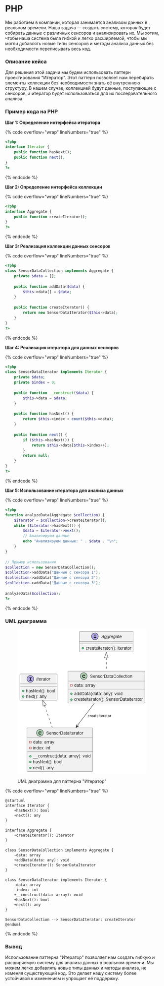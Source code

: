 # PHP

Мы работаем в компании, которая занимается анализом данных в реальном времени. Наша задача — создать систему, которая будет собирать данные с различных сенсоров и анализировать их. Мы хотим, чтобы наша система была гибкой и легко расширяемой, чтобы мы могли добавлять новые типы сенсоров и методы анализа данных без необходимости переписывать весь код.

### Описание кейса

Для решения этой задачи мы будем использовать паттерн проектирования "Итератор". Этот паттерн позволяет нам перебирать элементы коллекции без необходимости знать её внутреннюю структуру. В нашем случае, коллекцией будут данные, поступающие с сенсоров, а итератор будет использоваться для их последовательного анализа.

### Пример кода на PHP

**Шаг 1: Определение интерфейса итератора**

{% code overflow="wrap" lineNumbers="true" %}
```php
<?php
interface Iterator {
    public function hasNext();
    public function next();
}
?>
```
{% endcode %}

**Шаг 2: Определение интерфейса коллекции**

{% code overflow="wrap" lineNumbers="true" %}
```php
<?php
interface Aggregate {
    public function createIterator();
}
?>
```
{% endcode %}

**Шаг 3: Реализация коллекции данных сенсоров**

{% code overflow="wrap" lineNumbers="true" %}
```php
<?php
class SensorDataCollection implements Aggregate {
    private $data = [];

    public function addData($data) {
        $this->data[] = $data;
    }

    public function createIterator() {
        return new SensorDataIterator($this->data);
    }
}
?>
```
{% endcode %}

**Шаг 4: Реализация итератора для данных сенсоров**

{% code overflow="wrap" lineNumbers="true" %}
```php
<?php
class SensorDataIterator implements Iterator {
    private $data;
    private $index = 0;

    public function __construct($data) {
        $this->data = $data;
    }

    public function hasNext() {
        return $this->index < count($this->data);
    }

    public function next() {
        if ($this->hasNext()) {
            return $this->data[$this->index++];
        }
        return null;
    }
}
?>
```
{% endcode %}

**Шаг 5: Использование итератора для анализа данных**

{% code overflow="wrap" lineNumbers="true" %}
```php
<?php
function analyzeData(Aggregate $collection) {
    $iterator = $collection->createIterator();
    while ($iterator->hasNext()) {
        $data = $iterator->next();
        // Анализируем данные
        echo "Анализируем данные: " . $data . "\n";
    }
}

// Пример использования
$collection = new SensorDataCollection();
$collection->addData("Данные с сенсора 1");
$collection->addData("Данные с сенсора 2");
$collection->addData("Данные с сенсора 3");

analyzeData($collection);
?>
```
{% endcode %}

### UML диаграмма

<figure><img src="../../../../../.gitbook/assets/image (6) (1) (1).png" alt=""><figcaption><p>UML диаграмма для паттерна "Итератор"</p></figcaption></figure>

{% code overflow="wrap" lineNumbers="true" %}
```plantuml
@startuml
interface Iterator {
    +hasNext(): bool
    +next(): any
}

interface Aggregate {
    +createIterator(): Iterator
}

class SensorDataCollection implements Aggregate {
    -data: array
    +addData(data: any): void
    +createIterator(): SensorDataIterator
}

class SensorDataIterator implements Iterator {
    -data: array
    -index: int
    +__construct(data: array): void
    +hasNext(): bool
    +next(): any
}

SensorDataCollection --> SensorDataIterator: createIterator
@enduml
```
{% endcode %}

### Вывод

Использование паттерна "Итератор" позволяет нам создать гибкую и расширяемую систему для анализа данных в реальном времени. Мы можем легко добавлять новые типы данных и методы анализа, не изменяя существующий код. Это делает нашу систему более устойчивой к изменениям и упрощает её поддержку.
